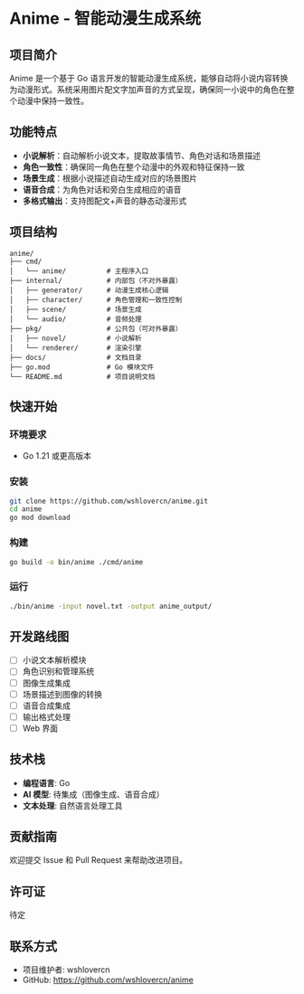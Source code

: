 # Anime - 智能动漫生成系统

## 项目简介

Anime 是一个基于 Go 语言开发的智能动漫生成系统，能够自动将小说内容转换为动漫形式。系统采用图片配文字加声音的方式呈现，确保同一小说中的角色在整个动漫中保持一致性。

## 功能特点

- **小说解析**：自动解析小说文本，提取故事情节、角色对话和场景描述
- **角色一致性**：确保同一角色在整个动漫中的外观和特征保持一致
- **场景生成**：根据小说描述自动生成对应的场景图片
- **语音合成**：为角色对话和旁白生成相应的语音
- **多格式输出**：支持图配文+声音的静态动漫形式

## 项目结构

```
anime/
├── cmd/
│   └── anime/          # 主程序入口
├── internal/           # 内部包（不对外暴露）
│   ├── generator/      # 动漫生成核心逻辑
│   ├── character/      # 角色管理和一致性控制
│   ├── scene/          # 场景生成
│   └── audio/          # 音频处理
├── pkg/                # 公共包（可对外暴露）
│   ├── novel/          # 小说解析
│   └── renderer/       # 渲染引擎
├── docs/               # 文档目录
├── go.mod              # Go 模块文件
└── README.md           # 项目说明文档
```

## 快速开始

### 环境要求

- Go 1.21 或更高版本

### 安装

```bash
git clone https://github.com/wshlovercn/anime.git
cd anime
go mod download
```

### 构建

```bash
go build -o bin/anime ./cmd/anime
```

### 运行

```bash
./bin/anime -input novel.txt -output anime_output/
```

## 开发路线图

- [ ] 小说文本解析模块
- [ ] 角色识别和管理系统
- [ ] 图像生成集成
- [ ] 场景描述到图像的转换
- [ ] 语音合成集成
- [ ] 输出格式处理
- [ ] Web 界面

## 技术栈

- **编程语言**: Go
- **AI 模型**: 待集成（图像生成、语音合成）
- **文本处理**: 自然语言处理工具

## 贡献指南

欢迎提交 Issue 和 Pull Request 来帮助改进项目。

## 许可证

待定

## 联系方式

- 项目维护者: wshlovercn
- GitHub: https://github.com/wshlovercn/anime
